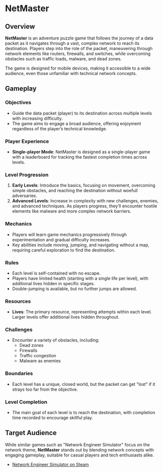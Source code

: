 # NetMaster

## Overview
**NetMaster** is an adventure puzzle game that follows the journey of a data packet as it navigates through a vast, complex network to reach its destination. Players step into the role of the packet, maneuvering through network elements like routers, firewalls, and switches, while overcoming obstacles such as traffic loads, malware, and dead zones.

The game is designed for mobile devices, making it accessible to a wide audience, even those unfamiliar with technical network concepts.

## Gameplay

### Objectives
- Guide the data packet (player) to its destination across multiple levels with increasing difficulty.
- The game aims to engage a broad audience, offering enjoyment regardless of the player’s technical knowledge.
  
### Player Experience
- **Single-player Mode**: NetMaster is designed as a single-player game with a leaderboard for tracking the fastest completion times across levels.

### Level Progression
1. **Early Levels**: Introduce the basics, focusing on movement, overcoming simple obstacles, and reaching the destination without woefull adversaries.
2. **Advanced Levels**: Increase in complexity with new challenges, enemies, and advanced techniques. As players progress, they’ll encounter hostile elements like malware and more complex network barriers.

### Mechanics
- Players will learn game mechanics progressively through experimentation and gradual difficulty increases.
- Key abilities include moving, jumping, and navigating without a map, requiring careful exploration to find the destination.

### Rules
- Each level is self-contained with no escape.
- Players have limited health (starting with a single life per level), with additional lives hidden in specific stages.
- Double-jumping is available, but no further jumps are allowed.

### Resources
- **Lives**: The primary resource, representing attempts within each level. Larger levels offer additional lives hidden throughout.

### Challenges
- Encounter a variety of obstacles, including:
  - Dead zones
  - Firewalls
  - Traffic congestion
  - Malware as enemies

### Boundaries
- Each level has a unique, closed world, but the packet can get "lost" if it strays too far from the objective.

### Level Completion
- The main goal of each level is to reach the destination, with completion time recorded to encourage skillful play.

## Target Audience
While similar games such as "Network Engineer Simulator" focus on the network theme, **NetMaster** stands out by blending network concepts with engaging gameplay, suitable for casual players and tech enthusiasts alike.

- [Network Engineer Simulator on Steam](https://store.steampowered.com/app/2640920/Network_Engineer_Simulator/)
